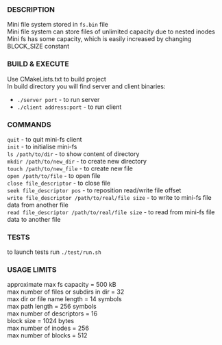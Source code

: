### DESCRIPTION  
Mini file system stored in `fs.bin` file  
Mini file system can store files of unlimited capacity due to nested inodes  
Mini fs has some capacity, which is easily increased by changing BLOCK_SIZE constant  
### BUILD & EXECUTE
Use CMakeLists.txt to build project  
In build directory you will find server and client binaries:  
- `./server port` - to run server  
- `./client address:port` - to run client  
### COMMANDS  
`quit` - to quit mini-fs client  
`init` - to initialise mini-fs  
`ls /path/to/dir` - to show content of directory  
`mkdir /path/to/new_dir` - to create new directory  
`touch /path/to/new_file` - to create new file  
`open /path/to/file` - to open file  
`close file_descriptor` - to close file  
`seek file_descriptor pos` - to reposition read/write file offset  
`write file_descriptor /path/to/real/file size` - to write to mini-fs file data from another file  
`read file_descriptor /path/to/real/file size` - to read from mini-fs file data to another file  
### TESTS  
to launch tests run `./test/run.sh`  
### USAGE LIMITS  
approximate max fs capacity = 500 kB  
max number of files or subdirs in dir = 32  
max dir or file name length = 14 symbols  
max path length = 256 symbols  
max number of descriptors = 16  
block size = 1024 bytes  
max number of inodes = 256  
max number of blocks = 512  

